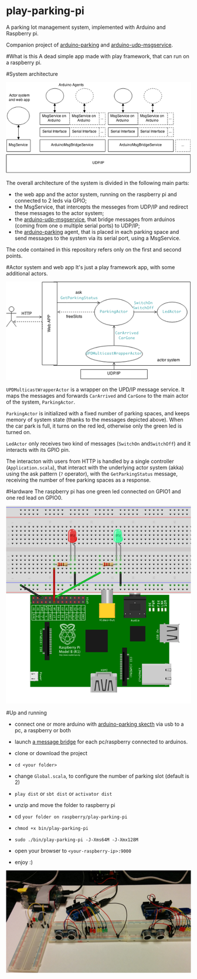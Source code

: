 # play-parking-pi
A parking lot management system, implemented with Arduino and Raspberry pi.

Companion project of [arduino-parking](https://github.com/AL333Z/arduino-parking) and [arduino-udp-msgservice](https://github.com/AL333Z/arduino-udp-msgservice).

#What is this
A dead simple app made with play framework, that can run on a raspberry pi.

#System architecture

![](images/arch.png)

The overall architecture of the system is divided in the following main parts:
- the web app and the actor system, running on the raspberry pi and connected to 2 leds via GPIO;
- the MsgService, that intercepts the messeges from UDP/IP and redirect these messages to the actor system;
- the [arduino-udp-msgservice](https://github.com/AL333Z/arduino-udp-msgservice), that bridge messages from arduinos (coming from one o multiple serial ports) to UDP/IP;
- the [arduino-parking](https://github.com/AL333Z/arduino-parking) agent, that is placed in each parking space and send messages to the system via its serial port, using a MsgService.

The code contained in this repository refers only on the first and second points.

#Actor system and web app
It's just a play framework app, with some additional actors.

![](images/actors.png)

`UPDMulticastWrapperActor` is a wrapper on the UPD/IP message service. It maps the messages and forwards `CarArrived` and `CarGone` to the main actor of the system, `ParkingActor`.

`ParkingActor` is initialized with a fixed number of parking spaces, and keeps memory of system state (thanks to the messages depicted above). When the car park is full, it turns on the red led, otherwise only the green led is turned on.

`LedActor` only receives two kind of messages (`SwitchOn` and`SwitchOff`) and it interacts with its GPIO pin.

The interacton with users from HTTP is handled by a single controller (`Application.scala`), that interact with the underlying actor system (akka) using the ask pattern (`?` operator), with the `GetParkingStatus` message, receiving the number of free parking spaces as a response.

#Hardware
The raspberry pi has one green led connected on GPIO1 and one red lead on GPIO0.

![](images/rapsb_bb.png)

#Up and running

- connect one or more arduino with [arduino-parking skecth](https://github.com/AL333Z/arduino-parking) via usb to a pc, a raspberry or both

- launch [a message bridge](https://github.com/AL333Z/arduino-udp-msgservice/tree/master) for each pc/raspberry connected to arduinos.

- clone or download the project
- `cd <your folder>`
- change `Global.scala`, to configure the number of parking slot (default is 2)
- `play dist` or `sbt dist` or `activator dist`
- unzip and move the folder to raspberry pi
- cd `your folder on raspberry/play-parking-pi`
- `chmod +x bin/play-parking-pi`
- `sudo ./bin/play-parking-pi -J-Xms64M -J-Xmx128M`
- open your browser to `<your-raspberry-ip>:9000`
- enjoy :)

![](images/pic.png)
